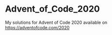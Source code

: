 # Advent_of_Code_2020
My solutions for Advent of Code 2020 available on https://adventofcode.com/2020
